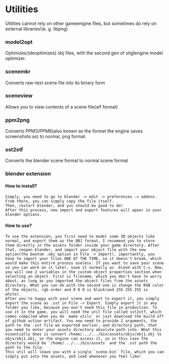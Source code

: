 # Utilities
Utilities cannot rely on other gameengine files, but sometimes do rely on external libraries!(e. g. libpng)

### model2opt
Optimizes/(deoptimizes) obj files, with the second gen of stiglengine model optimizer.

### scenemkr
Converts raw-text scene file into its binary form

### sceneview
Allows you to view contents of a scene file(stf format)

### ppm2png
Converts PPM3/PPM6(also known as the format the engine saves screenshots as) to normal, png format.

### sst2stf
Converts the blender scene format to normal scene format

### blender extension

#### How to install?

    Simply, you need to go to blender -> edit -> preferences -> addons. From there, you can simply copy the file itself.
    Then, restart blender, and you should be good to do!
    After this process, new import and export features will apear in your blender options.
    
#### How to use?

    To use the extension, you first need to model some 3D objects like normal, and export them as the OBJ format, I recomend you to store them directly in the assets folder inside your game directory. After that, reopen blender, and import your object file with the new option(the bootom .obj option in File -> Import), importantly, you have to import your files ONE AT THE TIME, so it doesn't break, which would make this entire process useless. If you want to save your scene so you can work on it later, save it normally as .blend with C-s. Now, you will see 2 variables in the custom object properties section when selecting an object. First is filename, which you don't have to worry about, as long as you imported the object files from the assets directory. What you can do with the second one is change the RGB color of the objects, rgb order and 0 0 0 is black(and 255 255 255 is white).
    After you're happy with your scene and want to export it, you simply export the scene as .sst in File -> Export. Simply export it in any folder you like, because you won't need this file in production. To use it in the game, you will need the util file called sst2stf, which comes compiled when you do `make utils` or just download the build off of github action artifact. You now need to provide 2 arguments, the path to the .sst file we exported earlier, and directory path, that you need to enter your assets directory absolute path into. What this essentially does is convert /home/.../.../bin/assets/objs/obj1.obj to objs/obj1.obj, so the engine can access it, so in this case the directory would be `/home/.../.../bin/assets` and the .sst path the path to the file. 
    This util will leave you with a single `scene.bin` file, which you can simply put into the assets, and load whenever you feel like!
